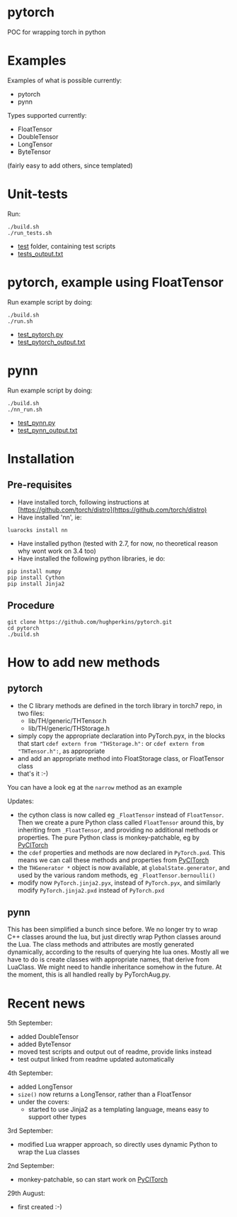 # pytorch
POC for wrapping torch in python

# Examples

Examples of what is possible currently:
* pytorch
* pynn

Types supported currently:
* FloatTensor
* DoubleTensor
* LongTensor
* ByteTensor

(fairly easy to add others, since templated)

# Unit-tests

Run:
```
./build.sh
./run_tests.sh
```

* [test](test) folder, containing test scripts
* [tests_output.txt](tests_output.txt)

# pytorch, example using FloatTensor

Run example script by doing:
```
./build.sh
./run.sh
```

* [test_pytorch.py](test_pytorch.py)
* [test_pytorch_output.txt](test_pytorch_output.txt)

# pynn

Run example script by doing:
```
./build.sh
./nn_run.sh
```

* [test_pynn.py](test_pynn.py)
* [test_pynn_output.txt](test_pynn_output.txt)

# Installation

## Pre-requisites

* Have installed torch, following instructions at [https://github.com/torch/distro](https://github.com/torch/distro)
* Have installed 'nn', ie:
```
luarocks install nn
```
* Have installed python (tested with 2.7, for now, no theoretical reason why wont work on 3.4 too)
* Have installed the following python libraries, ie do:
```
pip install numpy
pip install Cython
pip install Jinja2
```

## Procedure

```
git clone https://github.com/hughperkins/pytorch.git
cd pytorch
./build.sh
```

# How to add new methods

## pytorch

* the C library methods are defined in the torch library in torch7 repo, in two files:
  * lib/TH/generic/THTensor.h
  * lib/TH/generic/THStorage.h
* simply copy the appropriate declaration into PyTorch.pyx, in the blocks that start `cdef extern from "THStorage.h":` or `cdef extern from "THTensor.h":`, as appropriate
* and add an appropriate method into FloatStorage class, or FloatTensor class
* that's it :-)

You can have a look eg at the `narrow` method as an example

Updates:
* the cython class is now called eg `_FloatTensor` instead of `FloatTensor`.  Then we create a pure Python class called `FloatTensor` around this, by inheriting from `_FloatTensor`, and providing no additional methods or properties.  The pure Python class is monkey-patchable, eg by [PyClTorch](https://github.com/hughperkins/pycltorch)
* the `cdef` properties and methods are now declared in `PyTorch.pxd`.  This means we can call these methods and properties from [PyClTorch](https://github.com/hughperkins/pycltorch)
* the `THGenerator *` object is now available, at `globalState.generator`, and used by the various random methods, eg `_FloatTensor.bernoulli()`
* modify now `PyTorch.jinja2.pyx`, instead of `PyTorch.pyx`, and similarly modify `PyTorch.jinja2.pxd` instead of `PyTorch.pxd`

## pynn

This has been simplified a bunch since before.  We no longer try to wrap C++ classes around the lua, but just directly wrap Python classes around the Lua.  The class methods and attributes are mostly generated dynamically, according to the results of querying hte lua ones.  Mostly all we have to do is create classes with appropriate names, that derive from LuaClass.  We might need to handle inheritance somehow in the future.  At the moment, this is all handled really by PyTorchAug.py.

# Recent news
5th September:
* added DoubleTensor
* added ByteTensor
* moved test scripts and output out of readme, provide links instead
* test output linked from readme updated automatically

4th September:
* added LongTensor
* `size()` now returns a LongTensor, rather than a FloatTensor
* under the covers:
  * started to use Jinja2 as a templating language, means easy to support other types

3rd September:
* modified Lua wrapper approach, so directly uses dynamic Python to wrap the Lua classes

2nd September:
* monkey-patchable, so can start work on [PyClTorch](https://github.com/hughperkins/pycltorch)

29th August:
* first created :-)


